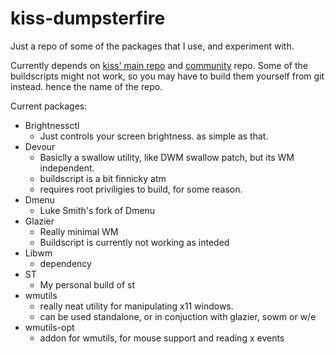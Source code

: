 # kiss-dumpsterfire


Just a repo of some of the packages that I use, and experiment with.

Currently depends on [kiss' main repo](https://github.com/kiss-community/repo-main) and [community](https://github.com/kiss-community/repo-community) repo.
Some of the buildscripts might not work, so you may have to build them yourself from git instead. hence the name of the repo.


Current packages:
- Brightnessctl
	- Just controls your screen brightness. as simple as that.
- Devour
	- Basiclly a swallow utility, like DWM swallow patch, but its WM independent.
	- buildscript is a bit finnicky atm
	- requires root priviligies to build, for some reason.
- Dmenu
	- Luke Smith's fork of Dmenu
- Glazier
	- Really minimal WM
	- Buildscript is currently not working as inteded
- Libwm
	- dependency
- ST
	- My personal build of st
- wmutils
	- really neat utility for manipulating x11 windows.
	- can be used standalone, or in conjuction with glazier, sowm or w/e
- wmutils-opt
	- addon for wmutils, for mouse support and reading x events
